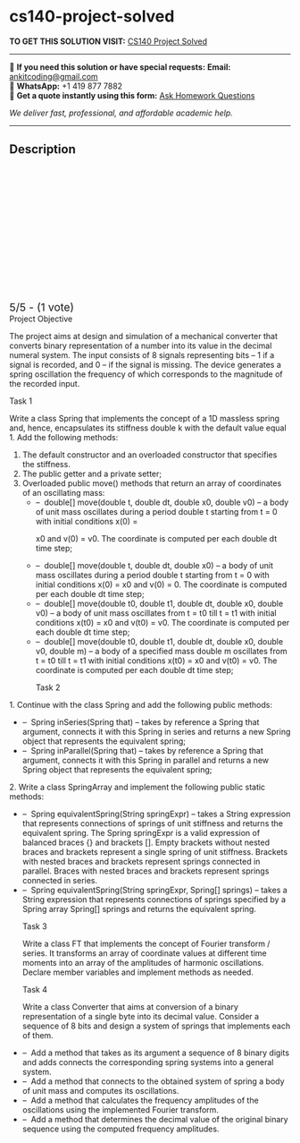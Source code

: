 # cs140-project-solved
**TO GET THIS SOLUTION VISIT:** [CS140 Project Solved](https://www.ankitcodinghub.com/product/cs140-project-solved/)


---

📩 **If you need this solution or have special requests:** **Email:** ankitcoding@gmail.com  
📱 **WhatsApp:** +1 419 877 7882  
📄 **Get a quote instantly using this form:** [Ask Homework Questions](https://www.ankitcodinghub.com/services/ask-homework-questions/)

*We deliver fast, professional, and affordable academic help.*

---

<h2>Description</h2>



<div class="kk-star-ratings kksr-auto kksr-align-center kksr-valign-top" data-payload="{&quot;align&quot;:&quot;center&quot;,&quot;id&quot;:&quot;95460&quot;,&quot;slug&quot;:&quot;default&quot;,&quot;valign&quot;:&quot;top&quot;,&quot;ignore&quot;:&quot;&quot;,&quot;reference&quot;:&quot;auto&quot;,&quot;class&quot;:&quot;&quot;,&quot;count&quot;:&quot;1&quot;,&quot;legendonly&quot;:&quot;&quot;,&quot;readonly&quot;:&quot;&quot;,&quot;score&quot;:&quot;5&quot;,&quot;starsonly&quot;:&quot;&quot;,&quot;best&quot;:&quot;5&quot;,&quot;gap&quot;:&quot;4&quot;,&quot;greet&quot;:&quot;Rate this product&quot;,&quot;legend&quot;:&quot;5\/5 - (1 vote)&quot;,&quot;size&quot;:&quot;24&quot;,&quot;title&quot;:&quot;CS140 Project Solved&quot;,&quot;width&quot;:&quot;138&quot;,&quot;_legend&quot;:&quot;{score}\/{best} - ({count} {votes})&quot;,&quot;font_factor&quot;:&quot;1.25&quot;}">

<div class="kksr-stars">

<div class="kksr-stars-inactive">
            <div class="kksr-star" data-star="1" style="padding-right: 4px">


<div class="kksr-icon" style="width: 24px; height: 24px;"></div>
        </div>
            <div class="kksr-star" data-star="2" style="padding-right: 4px">


<div class="kksr-icon" style="width: 24px; height: 24px;"></div>
        </div>
            <div class="kksr-star" data-star="3" style="padding-right: 4px">


<div class="kksr-icon" style="width: 24px; height: 24px;"></div>
        </div>
            <div class="kksr-star" data-star="4" style="padding-right: 4px">


<div class="kksr-icon" style="width: 24px; height: 24px;"></div>
        </div>
            <div class="kksr-star" data-star="5" style="padding-right: 4px">


<div class="kksr-icon" style="width: 24px; height: 24px;"></div>
        </div>
    </div>

<div class="kksr-stars-active" style="width: 138px;">
            <div class="kksr-star" style="padding-right: 4px">


<div class="kksr-icon" style="width: 24px; height: 24px;"></div>
        </div>
            <div class="kksr-star" style="padding-right: 4px">


<div class="kksr-icon" style="width: 24px; height: 24px;"></div>
        </div>
            <div class="kksr-star" style="padding-right: 4px">


<div class="kksr-icon" style="width: 24px; height: 24px;"></div>
        </div>
            <div class="kksr-star" style="padding-right: 4px">


<div class="kksr-icon" style="width: 24px; height: 24px;"></div>
        </div>
            <div class="kksr-star" style="padding-right: 4px">


<div class="kksr-icon" style="width: 24px; height: 24px;"></div>
        </div>
    </div>
</div>


<div class="kksr-legend" style="font-size: 19.2px;">
            5/5 - (1 vote)    </div>
    </div>
<div class="page" title="Page 1">
<div class="layoutArea">
<div class="column">
Project Objective

The project aims at design and simulation of a mechanical converter that converts binary representation of a number into its value in the decimal numeral system. The input consists of 8 signals representing bits – 1 if a signal is recorded, and 0 – if the signal is missing. The device generates a spring oscillation the frequency of which corresponds to the magnitude of the recorded input.

Task 1

Write a class Spring that implements the concept of a 1D massless spring and, hence, encapsulates its stiffness double k with the default value equal 1. Add the following methods:

<ol>
<li>The default constructor and an overloaded constructor that specifies the stiffness.</li>
<li>The public getter and a private setter;</li>
<li>Overloaded public move() methods that return an array of coordinates of an oscillating
mass:

<ul>
<li>– &nbsp;double[] move(double t, double dt, double x0, double v0) – a body of unit mass
oscillates during a period double t starting from t = 0 with initial conditions x(0) =

x0 and v(0) = v0. The coordinate is computed per each double dt time step;
</li>
<li>– &nbsp;double[] move(double t, double dt, double x0) – a body of unit mass oscillates during a period double t starting from t = 0 with initial conditions x(0) = x0 and
v(0) = 0. The coordinate is computed per each double dt time step;
</li>
<li>– &nbsp;double[] move(double t0, double t1, double dt, double x0, double v0) – a body of unit mass oscillates from t = t0 till t = t1 with initial conditions x(t0) = x0 and v(t0)
= v0. The coordinate is computed per each double dt time step;
</li>
<li>– &nbsp;double[] move(double t0, double t1, double dt, double x0, double v0, double m) – a body of a specified mass double m oscillates from t = t0 till t = t1 with initial conditions x(t0) = x0 and v(t0) = v0. The coordinate is computed per each double
dt time step;

Task 2
</li>
</ul>
</li>
</ol>
1. Continue with the class Spring and add the following public methods:

<ul>
<li>– &nbsp;Spring inSeries(Spring that) – takes by reference a Spring that argument, connects it with this Spring in series and returns a new Spring object that represents the
equivalent spring;
</li>
<li>– &nbsp;Spring inParallel(Spring that) – takes by reference a Spring that argument,
connects it with this Spring in parallel and returns a new Spring object that represents the equivalent spring;
</li>
</ul>
</div>
</div>
</div>
<div class="page" title="Page 2">
<div class="layoutArea">
<div class="column">
2. Write a class SpringArray and implement the following public static methods:

<ul>
<li>– &nbsp;Spring equivalentSpring(String springExpr) – takes a String expression that represents connections of springs of unit stiffness and returns the equivalent spring. The Spring springExpr is a valid expression of balanced braces {} and brackets []. Empty brackets without nested braces and brackets represent a single spring of unit stiffness. Brackets with nested braces and brackets represent springs connected in parallel. Braces with nested braces and brackets represent springs connected in
series.
</li>
<li>– &nbsp;Spring equivalentSpring(String springExpr, Spring[] springs) – takes a String
expression that represents connections of springs specified by a Spring array Spring[] springs and returns the equivalent spring.

Task 3

Write a class FT that implements the concept of Fourier transform / series. It transforms an array of coordinate values at different time moments into an array of the amplitudes of harmonic oscillations. Declare member variables and implement methods as needed.

Task 4

Write a class Converter that aims at conversion of a binary representation of a single byte into its decimal value. Consider a sequence of 8 bits and design a system of springs that implements each of them.
</li>
</ul>
<ul>
<li>– &nbsp;Add a method that takes as its argument a sequence of 8 binary digits and adds connects the corresponding spring systems into a general system.</li>
<li>– &nbsp;Add a method that connects to the obtained system of spring a body of unit mass and computes its oscillations.</li>
<li>– &nbsp;Add a method that calculates the frequency amplitudes of the oscillations using the implemented Fourier transform.</li>
<li>– &nbsp;Add a method that determines the decimal value of the original binary sequence using the computed frequency amplitudes.</li>
</ul>
</div>
</div>
</div>
